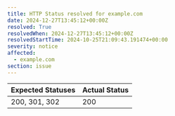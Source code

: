 ```yaml
---
title: HTTP Status resolved for example.com
date: 2024-12-27T13:45:12+00:00Z
resolved: True
resolvedWhen: 2024-12-27T13:45:12+00:00Z
resolvedStartTime: 2024-10-25T21:09:43.191474+00:00
severity: notice
affected:
  - example.com
section: issue
---
```


| Expected Statuses | Actual Status  |
|-------------------|----------------|
| 200, 301, 302 | 200 |
